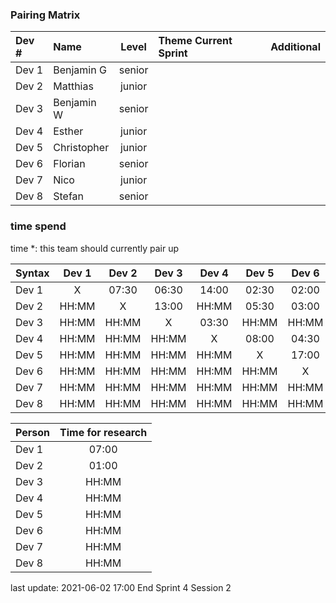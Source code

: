 ### Pairing Matrix
| Dev # |  Name       | Level  | Theme Current Sprint | Additional
| :---  |    :----    | :---:  | :----      | :----
| Dev 1 | Benjamin G  | senior |            | 
| Dev 2 | Matthias    | junior |            |
| Dev 3 | Benjamin W  | senior |            | 
| Dev 4 | Esther      | junior |            |
| Dev 5 | Christopher | junior |            | 
| Dev 6 | Florian     | senior |            | 
| Dev 7 | Nico        | junior |            |
| Dev 8 | Stefan      | senior |            | 

### time spend
time *: this team should currently pair up

| Syntax      | Dev 1       | Dev 2       | Dev 3       | Dev 4       | Dev 5       | Dev 6       | Dev 7       | Dev 8       |
| :---        |    :----:   |    :----:   |    :----:   |    :----:   |    :----:   |    :----:   |    :----:   |    :----:   |
| Dev 1       | X           | 07:30       | 06:30       | 14:00       | 02:30       | 02:00       | 03:30       | 02:00       |
| Dev 2       | HH:MM       | X           | 13:00       | HH:MM       | 05:30       | 03:00       | 02:30       | 05:00       |
| Dev 3       | HH:MM       | HH:MM       | X           | 03:30       | HH:MM       | HH:MM       | HH:MM       | 05:30       |
| Dev 4       | HH:MM       | HH:MM       | HH:MM       | X           | 08:00       | 04:30       | 01:00       | 04:00       |
| Dev 5       | HH:MM       | HH:MM       | HH:MM       | HH:MM       | X           | 17:00       | 01:00       | 01:30       |
| Dev 6       | HH:MM       | HH:MM       | HH:MM       | HH:MM       | HH:MM       | X           | 06:30       | 04:00       |
| Dev 7       | HH:MM       | HH:MM       | HH:MM       | HH:MM       | HH:MM       | HH:MM       | X           | 25:30       |
| Dev 8       | HH:MM       | HH:MM       | HH:MM       | HH:MM       | HH:MM       | HH:MM       | HH:MM       | X           |



| Person      | Time for research     
| :---        |    :----: 
| Dev 1       | 07:00       
| Dev 2       | 01:00     
| Dev 3       | HH:MM     
| Dev 4       | HH:MM     
| Dev 5       | HH:MM     
| Dev 6       | HH:MM     
| Dev 7       | HH:MM     
| Dev 8       | HH:MM     

last update: 2021-06-02 17:00 
End Sprint 4 Session 2
